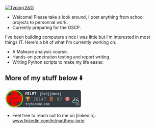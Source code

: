 [![Typing SVG](https://readme-typing-svg.herokuapp.com?font=Fira+Code&pause=1000&color=42F745&width=435&lines=Hi+there+-+I'm+Matt)](https://git.io/typing-svg)

- Welcome! Please take a look around, I post anything from school projects to personnal work. 
- Currently preparing for the OSCP. 

I've been building computers since I was little but I'm interested in most things IT. Here's a bit of what I'm currently working on:
- A Malware analysis course. 
- Hands-on penetration testing and report writing.
- Writing Python scripts to make my life easier.

<!--
**MTTGIT19/MTTGIT19** is a ✨ _special_ ✨ repository because its `README.md` (this file) appears on your GitHub profile.

Here are some ideas to get you started:

- 🔭 I’m currently working on ...
- 🌱 I’m currently learning ...
- 👯 I’m looking to collaborate on ...
- 🤔 I’m looking for help with ...
- 💬 Ask me about ...
- 📫 How to reach me: ...
- 😄 Pronouns: ...
- ⚡ Fun fact: ...
-->

More of my stuff below :arrow_down:
---
![tryhackme stats](https://raw.githubusercontent.com/MTTGIT19/MTTGIT19/master/assets/thm_propic.png)
- Feel free to reach out to me on [linkedin]: www.linkedin.com/in/matthew-iorio
